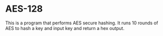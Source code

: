 # AES-128
This is a program that performs AES secure hashing.
It runs 10 rounds of AES to hash a key and input key and return a hex output.
